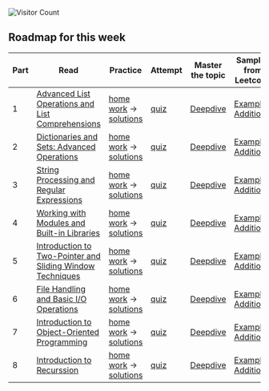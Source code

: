![Visitor Count](https://visitor-badge.laobi.icu/badge?page_id=simplifylearning101.dsa_with_python)

## Roadmap for this week
| Part | Read | Practice | Attempt | Master the topic | Samples from Leetcode |
|---|---|---|---|---|---|
| 1 | [Advanced List Operations and List Comprehensions](materials/1_1_1.markdown) | [home work](materials/1_1_2.markdown) -> [solutions](materials/1_1_3.markdown)|[quiz](materials/1_1_4.markdown)|[Deepdive](materials/1_1_5.markdown)| [Example](materials/1_1_6.markdown), [Additional](materials/1_1_7.markdown) |
| 2 | [Dictionaries and Sets: Advanced Operations](materials/1_2_1.markdown) | [home work](materials/1_2_2.markdown) -> [solutions](materials/1_2_3.markdown)|[quiz](materials/1_2_4.markdown)|[Deepdive](materials/1_2_5.markdown)| [Example](materials/1_2_6.markdown), [Additional](materials/1_2_7.markdown) |
| 3 | [String Processing and Regular Expressions](materials/1_3_1.markdown) | [home work](materials/1_3_2.markdown) -> [solutions](materials/1_3_3.markdown)|[quiz](materials/1_3_4.markdown)|[Deepdive](materials/1_3_5.markdown)| [Example](materials/1_3_6.markdown), [Additional](materials/1_3_7.markdown) |
| 4 | [Working with Modules and Built-in Libraries](materials/1_4_1.markdown) | [home work](materials/1_4_2.markdown) -> [solutions](materials/1_4_3.markdown)|[quiz](materials/1_4_4.markdown)|[Deepdive](materials/1_4_5.markdown)| [Example](materials/1_4_6.markdown), [Additional](materials/1_4_7.markdown) |
| 5 | [Introduction to Two-Pointer and Sliding Window Techniques](materials/1_5_1.markdown) | [home work](materials/1_5_2.markdown) -> [solutions](materials/1_5_3.markdown)|[quiz](materials/1_5_4.markdown)|[Deepdive](materials/1_5_5.markdown)| [Example](materials/1_5_6.markdown), [Additional](materials/1_5_7.markdown) |
| 6 | [File Handling and Basic I/O Operations](materials/1_6_1.markdown) | [home work](materials/1_6_2.markdown) -> [solutions](materials/1_6_3.markdown)|[quiz](materials/1_6_4.markdown)|[Deepdive](materials/1_6_5.markdown)| [Example](materials/1_6_6.markdown), [Additional](materials/1_6_7.markdown) |
| 7 | [Introduction to Object-Oriented Programming](materials/1_7_1.markdown) | [home work](materials/1_7_2.markdown) -> [solutions](materials/1_7_3.markdown)|[quiz](materials/1_7_4.markdown)|[Deepdive](materials/1_7_5.markdown)| [Example](materials/1_7_6.markdown), [Additional](materials/1_7_7.markdown) |
| 8 | [Introduction to Recurssion](materials/1_8_1.markdown) | [home work](materials/1_8_2.markdown) -> [solutions](materials/1_8_3.markdown)|[quiz](materials/1_8_4.markdown)|[Deepdive](materials/1_8_5.markdown)| [Example](materials/1_8_6.markdown), [Additional](materials/1_8_7.markdown) |